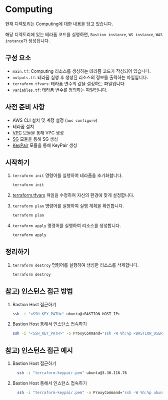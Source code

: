 # Computing

현재 디렉토리는 Computing에 대한 내용을 담고 있습니다.

해당 디렉토리에 있는 테라폼 코드를 실행하면, `Bastion instance`, `WS instance`, `WAS instance`가 생성됩니다.

## 구성 요소

- `main.tf`: Computing 리소스를 생성하는 테라폼 코드가 작성되어 있습니다.
- `outputs.tf`: 테라폼 실행 후 생성된 리소스의 정보를 출력하는 파일입니다.
- `terraform.tfvars`: 테라폼 변수의 값을 설정하는 파일입니다.
- `variables.tf`: 테라폼 변수를 정의하는 파일입니다.

## 사전 준비 사항

- AWS CLI 설치 및 계정 설정 (`aws configure`)
- 테라폼 설치
- [VPC](../vpc) 모듈을 통해 VPC 생성
- [SG](../sg) 모듈을 통해 SG 생성
- [KeyPair](../keypair) 모듈을 통해 KeyPair 생성

## 시작하기

1. `terraform init` 명령어를 실행하여 테라폼을 초기화합니다.

    ```bash
    terraform init
    ```
2. [terraform.tfvars](./terraform.tfvars) 파일을 수정하여 자신의 환경에 맞게 설정합니다.
3. `terraform plan` 명령어를 실행하여 실행 계획을 확인합니다.

    ```bash
    terraform plan
    ```

4. `terraform apply` 명령어를 실행하여 리소스를 생성합니다.

    ```bash
    terraform apply
    ```

## 정리하기

1. `terraform destroy` 명령어를 실행하여 생성한 리소스를 삭제합니다.

    ```bash
    terraform destroy
    ```

## 참고) 인스턴스 접근 방법

1. Bastion Host 접근하기

    ```bash
    ssh -i "<SSH_KEY_PATH>" ubuntu@<BASTION_HOST_IP>
    ```

2. Bastion Host 통해서 인스턴스 접속하기

    ```bash
    ssh -i "<SSH_KEY_PATH>" -o ProxyCommand="ssh -W %h:%p <BASTION_USER>@<BASTION_HOST_IP> -i <BASTION_SSH_KEY_PATH>" <INTERNAL_USER>@<INTERNAL_INSTANCE_IP>
    ```

## 참고) 인스턴스 접근 예시

1. Bastion Host 접근하기

    ```bash
      ssh -i "terraform-keypair.pem" ubuntu@3.36.116.76
    ```

2. Bastion Host 통해서 인스턴스 접속하기

    ```bash
      ssh -i "terraform-keypair.pem" -o ProxyCommand="ssh -W %h:%p ubuntu@3.36.116.76 -i terraform-keypair.pem" ubuntu@10.0.15.69
    ```
